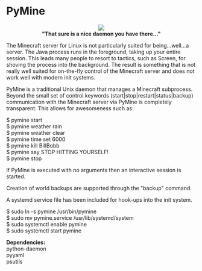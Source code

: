 PyMine
======

<div align="center"><a href="https://github.com/christopher-henderson/PyMine"><img src="https://cloud.githubusercontent.com/assets/8518514/4023774/0eca78ec-2ba6-11e4-8844-81199da62058.jpeg"/></a></div>
<div align="center"><strong>"That sure is a nice daemon you have there..."</strong></div>
<p></p>
The Minecraft server for Linux is not particularly suited for being...well...a server. The Java process runs in the foreground, taking up your entire session. This leads many people to resort to tactics, such as Screen, for shoving the process into the background. The result is something that is not really well suited for on-the-fly control of the Minecraft server and does not work well with modern init systems.

PyMine is a traditional Unix daemon that manages a Minecraft subprocess. Beyond the small set of control keywords (start|stop|restart|status|backup) communication with the Minecraft server via PyMine is completely transparent. This allows for awesomeness such as:

$ pymine start<br>
$ pymine weather rain<br>
$ pymine weather clear<br>
$ pymine time set 6000<br>
$ pymine kill BillBobb<br>
$ pymine say STOP HITTING YOURSELF!<br>
$ pymine stop

If PyMine is executed with no arguments then an interactive session is started.

Creation of world backups are supported through the "backup" command.

A systemd service file has been included for hook-ups into the init system.

$ sudo ln -s pymine /usr/bin/pymine<br>
$ sudo mv pymine.service /usr/lib/systemd/system<br>
$ sudo systemctl enable pymine<br>
$ sudo systemctl start pymine<br>

<p><strong>Dependencies:</strong><br>
python-daemon<br>
pyyaml<br>
psutils<br></p>
